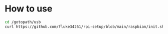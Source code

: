 # How to use

```sh
cd /gotopath/usb
curl https://github.com/fluke34261/rpi-setup/blob/main/raspbian/init.sh | sh -s {your_wifi_ssid} {your_wifi_password}
```
